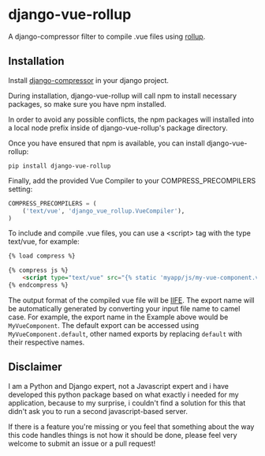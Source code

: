# django-vue-rollup

A django-compressor filter to compile .vue files using [rollup](https://rollupjs.org/guide/en/).

## Installation

Install [django-compressor](https://github.com/django-compressor/django-compressor/) 
in your django project.

During installation, django-vue-rollup will call npm to install necessary packages, 
so make sure you have npm installed.

In order to avoid any possible conflicts, the npm packages will installed into a
local node prefix inside of django-vue-rollup's package directory.

Once you have ensured that npm is available, you can install django-vue-rollup:

```
pip install django-vue-rollup
```

Finally, add the provided Vue Compiler to your COMPRESS_PRECOMPILERS setting:

```python
COMPRESS_PRECOMPILERS = (
    ('text/vue', 'django_vue_rollup.VueCompiler'),
)
```

To include and compile .vue files, you can use a \<script> tag with the type text/vue, for example:

```html
{% load compress %}

{% compress js %}
    <script type="text/vue" src="{% static 'myapp/js/my-vue-component.vue' %}"></script>
{% endcompress %}
```

The output format of the compiled vue file will be [IIFE](https://en.wikipedia.org/wiki/Immediately_invoked_function_expression). The export name will be automatically generated by converting your input file name to camel case. For example, the export name in the Example above would be `MyVueComponent`. The default export can be accessed using `MyVueComponent.default`, other named exports by replacing `default` with their respective names.  

## Disclaimer

I am a Python and Django expert, not a Javascript expert and i have developed this python package
based on what exactly i needed for my application, because to my surprise, i couldn't find a
solution for this that didn't ask you to run a second javascript-based server.

If there is a feature you're missing or you feel that something about the way this code handles
things is not how it should be done, please feel very welcome to submit an issue or a pull request!
